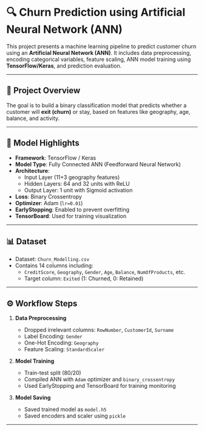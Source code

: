 # 🔍 Churn Prediction using Artificial Neural Network (ANN)

This project presents a machine learning pipeline to predict customer churn using an **Artificial Neural Network (ANN)**. It includes data preprocessing, encoding categorical variables, feature scaling, ANN model training using **TensorFlow/Keras**, and prediction evaluation.

---

## 📁 Project Overview

The goal is to build a binary classification model that predicts whether a customer will **exit (churn)** or stay, based on features like geography, age, balance, and activity.

---

## 🧠 Model Highlights

- **Framework**: TensorFlow / Keras
- **Model Type**: Fully Connected ANN (Feedforward Neural Network)
- **Architecture**:
  - Input Layer (11+3 geography features)
  - Hidden Layers: 64 and 32 units with ReLU
  - Output Layer: 1 unit with Sigmoid activation
- **Loss**: Binary Crossentropy
- **Optimizer**: Adam (`lr=0.01`)
- **EarlyStopping**: Enabled to prevent overfitting
- **TensorBoard**: Used for training visualization

---

## 📊 Dataset

- Dataset: `Churn_Modelling.csv`  
- Contains 14 columns including:
  - `CreditScore`, `Geography`, `Gender`, `Age`, `Balance`, `NumOfProducts`, etc.
  - Target column: `Exited` (1: Churned, 0: Retained)

---

## ⚙️ Workflow Steps

1. **Data Preprocessing**
   - Dropped irrelevant columns: `RowNumber`, `CustomerId`, `Surname`
   - Label Encoding: `Gender`
   - One-Hot Encoding: `Geography`
   - Feature Scaling: `StandardScaler`

2. **Model Training**
   - Train-test split (80/20)
   - Compiled ANN with `Adam` optimizer and `binary_crossentropy`
   - Used EarlyStopping and TensorBoard for training monitoring

3. **Model Saving**
   - Saved trained model as `model.h5`
   - Saved encoders and scaler using `pickle`

---


